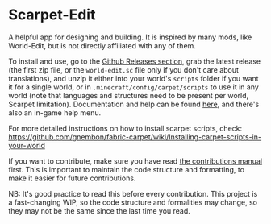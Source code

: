 # Scarpet-Edit
A helpful app for designing and building. It is inspired by many mods, like World-Edit, but is not directly affiliated
with any of them.

To install and use, go to the [Github Releases section](https://github.com/Ghoulboy78/World-edit-scarpet/releases), grab
the latest release (the first zip file, or the `world-edit.sc` file only if you don't care about translations), and unzip
it either into your world's `scripts` folder if you want it for a single world, or in `.minecraft/config/carpet/scripts`
to use it in any world (note that languages and structures need to be present per world, Scarpet limitation). Documentation
and help can be found [here](https://github.com/Ghoulboy78/World-edit-scarpet/blob/master/docs/Documentation.md), and 
there's also an in-game help menu.

For more detailed instructions on how to install scarpet scripts, check: https://github.com/gnembon/fabric-carpet/wiki/Installing-carpet-scripts-in-your-world

If you want to contribute, make sure you have read [the contributions manual](/CONTRIBUTING.md) first. This is important
to maintain the code structure and formatting, to make it easier for future contributions. 

NB: It's good practice to read this before every contribution.
This project is a fast-changing WIP, so the code structure and formalities may change, so they may not be the same since
the last time you read.
